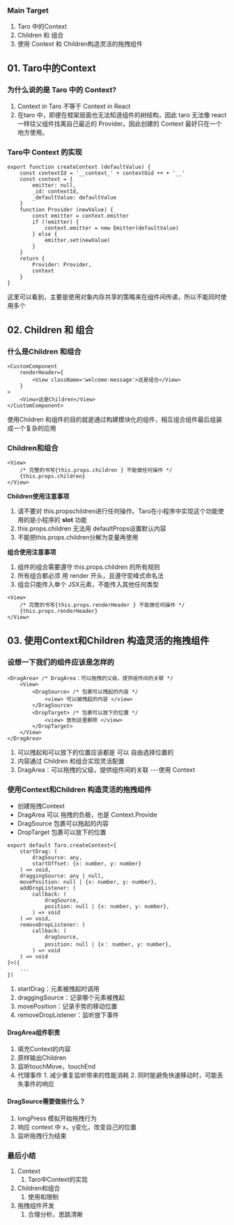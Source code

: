 ### Main Target

1. Taro 中的Context
2.  Children 和 组合
3. 使用 Context 和 Children构造灵活的拖拽组件



## 01. Taro中的Context

### 为什么说的是 Taro 中的 Context?

1.  Context in Taro 不等于 Context in React
2.  在taro 中，即便在框架层面也无法知道组件的树结构，因此 taro 无法像 react 一样往父组件找离自己最近的 Provider。因此创建的 Context 最好只在一个地方使用。



### Taro中 Context 的实现

```tsx
export function createContext (defaultValue) {
    const contextId = '__context_' + contextUid ++ + '__'
    const context = {
        emitter: null,
        _id: contextId,
        _defaultValue: defaultValue
    }
    function Provider (newValue) {
        const emitter = context.emitter
        if (!emitter) {
            context.emitter = new Emitter(defaultValue)
        } else {
            emitter.set(newValue)
        }
    }
    return {
        Provider: Provider,
        context
    }
}
```

这里可以看到，主要是使用对象内存共享的策略来在组件间传递，所以不能同时使用多个



## 02. Children 和 组合

### 什么是Children 和组合

```tsx
<CustomComponent
	renderHeader={
        <View className='welcome-message'>这是组合</View>
    }
>
    <View>这是Children</View>
</CustomComponent>
```

使用Children 和组件的目的就是通过构建模块化的组件，相互组合组件最后组装成一个复杂的应用



### Children和组合

```tsx
<View>
    /* 完整的书写{this.props.children } 不能做任何操作 */
	{this.props.children}
</View>
```

**Children使用注意事项**

1. 请不要对 this.propschildren进行任何操作。Taro在小程序中实现这个功能使用的是小程序的 **slot** 功能
2. this.props.children 无法用 defaultProps设置默认内容
3. 不能把this.props.children分解为变量再使用



**组合使用注意事项**

1. 组件的组合需要遵守 this.props.children 的所有规则
2. 所有组合都必须 用 render 开头，且遵守驼峰式命名法
3. 组合只能传入单个 JSX元素，不能传入其他任何类型

```tsx
<View>
    /* 完整的书写{this.props.renderHeader } 不能做任何操作 */
	{this.props.renderHeader}
</View>
```



## 03. 使用Context和Children 构造灵活的拖拽组件

### 设想一下我们的组件应该是怎样的

```tsx
<DragArea> /* DragArea：可以拖拽的父级，提供组件间的关联 */
    <View>
        <DragSource> /* 包裹可以拽起的内容 */
            <view> 可以被拽起的内容 </view>
        </DragSource>
        <DropTarget> /* 包裹可以放下的位置 */
            <view> 放到这里删除 </view>
        </DropTarget>
    </View>
</DragArea>
```

1.  可以拽起和可以放下的位置应该都是 可以 自由选择位置的
2. 内容通过 Children 和组合实现灵活配置
3. DragArea：可以拖拽的父级，提供组件间的关联 ---使用 Context



### 使用Context和Children 构造灵活的拖拽组件

+ 创建拖拽Context
+ DragArea 可以 拖拽的负极，也是 Context.Provide
+ DragSource 包裹可以拖起的内容
+ DropTarget 包裹可以放下的位置



```tsx
export default Taro.createContext<{
    startDrag: (
    	dragSource: any,
        startOffset: {x: number, y: number}
    ) => void,
    draggingSource: any | null,
    movePosition: null | {x: number, y: number},
    addDropListener: (
    	callback: (
    		dragSource,
        	position: null | {x: number, y: number},
    	) => void
    ) => void,
    removeDropListener: (
    	callback: (
    		dragSource,
        	position: null | {x： number, y: number},
    	) => void
    ) => void
}>({
    ...
})
```

1. startDrag：元素被拽起时调用
2. draggingSource：记录哪个元素被拽起
3. movePosition：记录手势的移动位置
4. removeDropListener：监听放下事件



#### DragArea组件职责

1.  填充Context的内容
2.  原样输出Children
3.  监听touchMove，touchEnd
   1.  代理事件
      1. 减少重复监听带来的性能消耗
      2. 同时能避免快速移动时，可能丢失事件的响应



#### DragSource需要做些什么？

1. longPress 模拟开始拖拽行为
2. 响应 context 中 x，y变化，改变自己的位置
3. 监听拖拽行为结束







### 最后小结

1. Context
   1. Taro中Context的实现
2. Children和组合
   1. 使用和限制
3. 拖拽组件开发
   1. 合理分析，思路清晰



